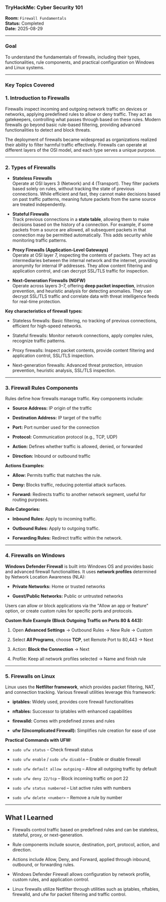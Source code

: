 
### **TryHackMe: Cyber Security 101**

**Room:** `Firewall Fundamentals`  
**Status:** Completed  
**Date:** 2025-08-29

----------

### **Goal**

To understand the fundamentals of firewalls, including their types, functionalities, rule components, and practical configuration on Windows and Linux systems.

---------

### **Key Topics Covered**


### 1. Introduction to Firewalls

Firewalls inspect incoming and outgoing network traffic on devices or networks, applying predefined rules to allow or deny traffic. They act as gatekeepers, controlling what passes through based on these rules. Modern firewalls go beyond basic rule-based filtering, providing advanced functionalities to detect and block threats.

The deployment of firewalls became widespread as organizations realized their ability to filter harmful traffic effectively. Firewalls can operate at different layers of the OSI model, and each type serves a unique purpose.

----------

### 2. Types of Firewalls

-   **Stateless Firewalls**  
    Operate at OSI layers 3 (Network) and 4 (Transport). They filter packets based solely on rules, without tracking the state of previous connections. While efficient and fast, they cannot make decisions based on past traffic patterns, meaning future packets from the same source are treated independently.
    
-   **Stateful Firewalls**  
    Track previous connections in a **state table**, allowing them to make decisions based on the history of a connection. For example, if some packets from a source are allowed, all subsequent packets in that connection may be permitted automatically. This adds security while monitoring traffic patterns.
    
-   **Proxy Firewalls (Application-Level Gateways)**  
    Operate at OSI layer 7, inspecting the contents of packets. They act as intermediaries between the internal network and the internet, providing anonymity for internal IP addresses. They allow content filtering and application control, and can decrypt SSL/TLS traffic for inspection.
    
-   **Next-Generation Firewalls (NGFW)**  
    Operate across layers 3–7, offering **deep packet inspection**, intrusion prevention, and heuristic analysis for detecting anomalies. They can decrypt SSL/TLS traffic and correlate data with threat intelligence feeds for real-time protection.
    

**Key characteristics of firewall types:**

-   Stateless firewalls: Basic filtering, no tracking of previous connections, efficient for high-speed networks.
    
-   Stateful firewalls: Monitor network connections, apply complex rules, recognize traffic patterns.
    
-   Proxy firewalls: Inspect packet contents, provide content filtering and application control, SSL/TLS inspection.
    
-   Next-generation firewalls: Advanced threat protection, intrusion prevention, heuristic analysis, SSL/TLS inspection.
    

----------

### 3. Firewall Rules Components

Rules define how firewalls manage traffic. Key components include:

-   **Source Address:** IP origin of the traffic
    
-   **Destination Address:** IP target of the traffic
    
-   **Port:** Port number used for the connection
    
-   **Protocol:** Communication protocol (e.g., TCP, UDP)
    
-   **Action:** Defines whether traffic is allowed, denied, or forwarded
    
-   **Direction:** Inbound or outbound traffic
    

**Actions Examples:**

-   **Allow:** Permits traffic that matches the rule.
    
-   **Deny:** Blocks traffic, reducing potential attack surfaces.
    
-   **Forward:** Redirects traffic to another network segment, useful for routing purposes.
    

**Rule Categories:**

-   **Inbound Rules:** Apply to incoming traffic.
    
-   **Outbound Rules:** Apply to outgoing traffic.
    
-   **Forwarding Rules:** Redirect traffic within the network.
    

----------

### 4. Firewalls on Windows

**Windows Defender Firewall** is built into Windows OS and provides basic and advanced firewall functionalities. It uses **network profiles** determined by Network Location Awareness (NLA):

-   **Private Networks:** Home or trusted networks
    
-   **Guest/Public Networks:** Public or untrusted networks
    

Users can allow or block applications via the "Allow an app or feature" option, or create custom rules for specific ports and protocols.

**Custom Rule Example (Block Outgoing Traffic on Ports 80 & 443):**

1.  Open **Advanced Settings** → Outbound Rules → New Rule → Custom
    
2.  Select **All Programs**, choose **TCP**, set Remote Port to 80,443 → Next
    
3.  Action: **Block the Connection** → Next
    
4.  Profile: Keep all network profiles selected → Name and finish rule
    

----------

### 5. Firewalls on Linux

Linux uses the **Netfilter framework**, which provides packet filtering, NAT, and connection tracking. Various firewall utilities leverage this framework:

-   **iptables:** Widely used, provides core firewall functionalities
    
-   **nftables:** Successor to iptables with enhanced capabilities
    
-   **firewalld:** Comes with predefined zones and rules
    
-   **ufw (Uncomplicated Firewall):** Simplifies rule creation for ease of use
    

**Practical Commands with UFW:**

-   `sudo ufw status` – Check firewall status
    
-   `sudo ufw enable` / `sudo ufw disable` – Enable or disable firewall
    
-   `sudo ufw default allow outgoing` – Allow all outgoing traffic by default
    
-   `sudo ufw deny 22/tcp` – Block incoming traffic on port 22
    
-   `sudo ufw status numbered` – List active rules with numbers
    
-   `sudo ufw delete <number>` – Remove a rule by number
    

----------

## What I Learned

-   Firewalls control traffic based on predefined rules and can be stateless, stateful, proxy, or next-generation.
    
-   Rule components include source, destination, port, protocol, action, and direction.
    
-   Actions include Allow, Deny, and Forward, applied through inbound, outbound, or forwarding rules.
    
-   Windows Defender Firewall allows configuration by network profile, custom rules, and application control.
    
-   Linux firewalls utilize Netfilter through utilities such as iptables, nftables, firewalld, and ufw for packet filtering and traffic control.

